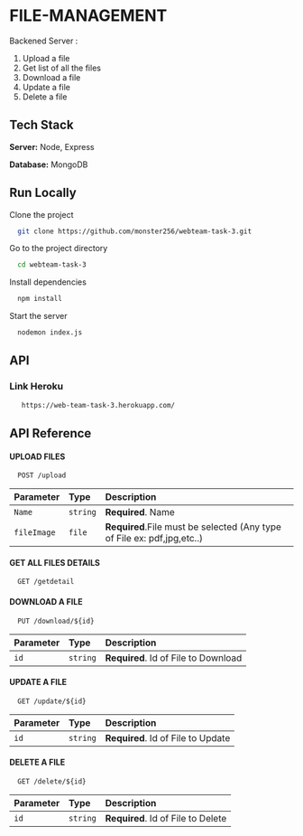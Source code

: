 
# FILE-MANAGEMENT 

Backened Server : 
 1. Upload a file
 2. Get list of all the files
 3. Download a file
 4. Update a file
 5. Delete a file
 


## Tech Stack


**Server:** Node, Express

**Database:** MongoDB


## Run Locally

Clone the project

```bash
  git clone https://github.com/monster256/webteam-task-3.git
```

Go to the project directory

```bash
  cd webteam-task-3
```

Install dependencies

```bash
  npm install
```

Start the server

```bash
  nodemon index.js
```

## API
### Link Heroku

```bash
   https://web-team-task-3.herokuapp.com/
```
## API Reference

#### UPLOAD  FILES

```http
  POST /upload
```

| Parameter | Type     | Description                |
| :-------- | :------- | :------------------------- |
| `Name` | `string` | **Required**. Name  |
| `fileImage` | `file` | **Required**.File must be selected (Any type of File ex: pdf,jpg,etc..)|

#### GET ALL FILES DETAILS

```http
  GET /getdetail
```

#### DOWNLOAD A FILE

```http
  PUT /download/${id}
```

| Parameter | Type     | Description                       |
| :-------- | :------- | :-------------------------------- |
| `id`      | `string` | **Required**. Id of File to Download |

#### UPDATE A FILE 

```http
  GET /update/${id}
```

| Parameter | Type     | Description                       |
| :-------- | :------- | :-------------------------------- |
| `id`      | `string` | **Required**. Id of File to Update |

#### DELETE A FILE

```http
  GET /delete/${id}
```

| Parameter | Type     | Description                       |
| :-------- | :------- | :-------------------------------- |
| `id`      | `string` | **Required**. Id of File to Delete |



